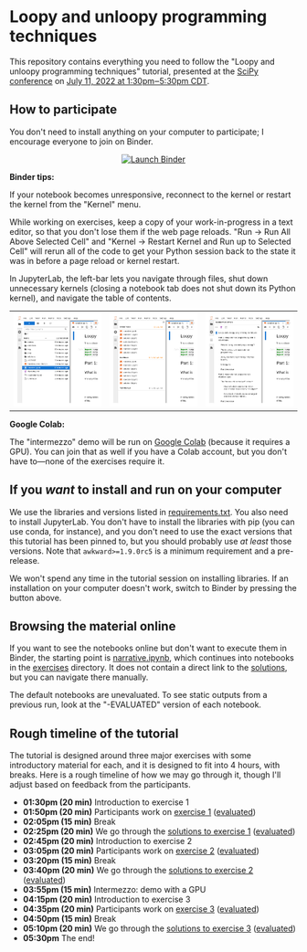 # Loopy and unloopy programming techniques

This repository contains everything you need to follow the "Loopy and unloopy programming techniques" tutorial, presented at the [SciPy conference](https://www.scipy2022.scipy.org/) on [July 11, 2022 at 1:30pm‒5:30pm CDT](https://www.scipy2022.scipy.org/tutorials-schedule).

## How to participate

You don't need to install anything on your computer to participate; I encourage everyone to join on Binder.

<p align="center">
  <a href="https://mybinder.org/v2/gh/jpivarski-talks/2022-07-11-scipy-loopy-tutorial/v1.0?urlpath=lab/tree/narrative.ipynb">
    <img src="https://mybinder.org/badge_logo.svg" alt="Launch Binder" height="40">
  </a>
</p>

**Binder tips:**

If your notebook becomes unresponsive, reconnect to the kernel or restart the kernel from the "Kernel" menu.

While working on exercises, keep a copy of your work-in-progress in a text editor, so that you don't lose them if the web page reloads. "Run → Run All Above Selected Cell" and "Kernel → Restart Kernel and Run up to Selected Cell" will rerun all of the code to get your Python session back to the state it was in before a page reload or kernel restart.

In JupyterLab, the left-bar lets you navigate through files, shut down unnecessary kernels (closing a notebook tab does not shut down its Python kernel), and navigate the table of contents.

<table width="100%"><tr>
  <td><img src="img/jupyterlab-files.png"></td>
  <td><img src="img/jupyterlab-kernels.png"></td>
  <td><img src="img/jupyterlab-toc.png"></td>
</tr></table>

**Google Colab:**

The "intermezzo" demo will be run on [Google Colab](https://research.google.com/colaboratory/) (because it requires a GPU). You can join that as well if you have a Colab account, but you don't have to—none of the exercises require it.

## If you _want_ to install and run on your computer

We use the libraries and versions listed in [requirements.txt](requirements.txt). You also need to install JupyterLab. You don't have to install the libraries with pip (you can use conda, for instance), and you don't need to use the exact versions that this tutorial has been pinned to, but you should probably use _at least_ those versions. Note that `awkward>=1.9.0rc5` is a minimum requirement and a pre-release.

We won't spend any time in the tutorial session on installing libraries. If an installation on your computer doesn't work, switch to Binder by pressing the button above.

## Browsing the material online

If you want to see the notebooks online but don't want to execute them in Binder, the starting point is [narrative.ipynb](narrative.ipynb), which continues into notebooks in the [exercises](exercises) directory. It does not contain a direct link to the [solutions](solutions), but you can navigate there manually.

The default notebooks are unevaluated. To see static outputs from a previous run, look at the "-EVALUATED" version of each notebook.

## Rough timeline of the tutorial

The tutorial is designed around three major exercises with some introductory material for each, and it is designed to fit into 4 hours, with breaks. Here is a rough timeline of how we may go through it, though I'll adjust based on feedback from the participants.

   * **01:30pm (20 min)** Introduction to exercise 1
   * **01:50pm (20 min)** Participants work on [exercise 1](exercises/exercise-1.ipynb) ([evaluated](exercises/exercise-1-EVALUATED.ipynb))
   * **02:05pm (15 min)** Break
   * **02:25pm (20 min)** We go through the [solutions to exercise 1](solutions/solution-1.ipynb) ([evaluated](solutions/solution-1-EVALUATED.ipynb))
   * **02:45pm (20 min)** Introduction to exercise 2
   * **03:05pm (20 min)** Participants work on [exercise 2](exercises/exercise-2.ipynb) ([evaluated](exercises/exercise-2-EVALUATED.ipynb))
   * **03:20pm (15 min)** Break
   * **03:40pm (20 min)** We go through the [solutions to exercise 2](solutions/solution-2.ipynb) ([evaluated](solutions/solution-2-EVALUATED.ipynb))
   * **03:55pm (15 min)** Intermezzo: demo with a GPU
   * **04:15pm (20 min)** Introduction to exercise 3
   * **04:35pm (20 min)** Participants work on [exercise 3](exercises/exercise-3.ipynb) ([evaluated](exercises/exercise-3-EVALUATED.ipynb))
   * **04:50pm (15 min)** Break
   * **05:10pm (20 min)** We go through the [solutions to exercise 3](solutions/solution-3.ipynb) ([evaluated](solutions/solution-3-EVALUATED.ipynb))
   * **05:30pm** The end!
